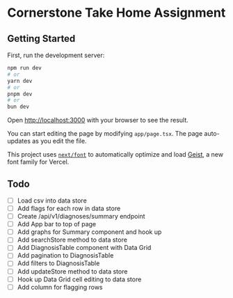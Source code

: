# Cornerstone Take Home Assignment

## Getting Started

First, run the development server:

```bash
npm run dev
# or
yarn dev
# or
pnpm dev
# or
bun dev
```

Open [http://localhost:3000](http://localhost:3000) with your browser to see the result.

You can start editing the page by modifying `app/page.tsx`. The page auto-updates as you edit the file.

This project uses [`next/font`](https://nextjs.org/docs/app/building-your-application/optimizing/fonts) to automatically optimize and load [Geist](https://vercel.com/font), a new font family for Vercel.

## Todo

- [ ] Load csv into data store
- [ ] Add flags for each row in data store
- [ ] Create /api/v1/diagnoses/summary endpoint
- [ ] Add App bar to top of page
- [ ] Add graphs for Summary component and hook up
- [ ] Add searchStore method to data store
- [ ] Add DiagnosisTable component with Data Grid
- [ ] Add pagination to DiagnosisTable
- [ ] Add filters to DiagnosisTable
- [ ] Add updateStore method to data store
- [ ] Hook up Data Grid cell editing to data store
- [ ] Add column for flagging rows
